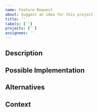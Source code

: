 ```yaml
---
name: Feature Request
about: Suggest an idea for this project
title: ''
labels: ['']
projects: ['']
assignees: ''
---
```


## Description
<!-- A short, concise description of the enhancement. A TLDR -->

## Possible Implementation
<!-- A clear and concise description of what you want to happen. -->

## Alternatives
<!-- A clear and concise description of any alternative solutions or features you've considered. -->

## Context
<!-- Add any other information, ticket/ issues links or screenshots about the feature request here. -->
